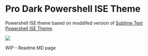 # Pro Dark Powershell ISE Theme

Powershell ISE theme based on moddifed version of [Sublime Text Powershell ISE Theme](https://github.com/marzme/PowerShell_ISE_Themes/tree/master/Sublime_Text_2). 

<img src="https://i.imgur.com/RdI8UOR.png">


WIP - Readme.MD page 
